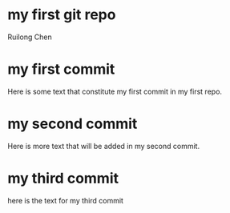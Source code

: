 my first git repo
================
Ruilong Chen

# my first commit

Here is some text that constitute my first commit in my first repo.

# my second commit

Here is more text that will be added in my second commit.

# my third commit

here is the text for my third commit
